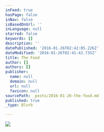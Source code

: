 ```yaml
---
inFeed: true
hasPage: false
inNav: false
isBasedOnUrl: ''
inLanguage: null
starred: false
keywords: []
description: ''
datePublished: '2016-01-26T02:42:05.226Z'
dateModified: '2016-01-26T02:41:42.735Z'
title: The Food
author: []
authors: []
publisher:
  name: null
  domain: null
  url: null
  favicon: null
sourcePath: _posts/2016-01-26-the-food.md
published: true
_type: Blurb

---
```

![](https://the-grid-user-content.s3-us-west-2.amazonaws.com/003a574a-9467-4195-8e54-84789d5dea3d.jpg)